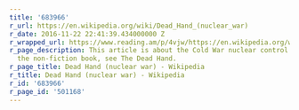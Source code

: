 ```yaml
---
title: '683966'
r_url: https://en.wikipedia.org/wiki/Dead_Hand_(nuclear_war)
r_date: 2016-11-22 22:41:39.434000000 Z
r_wrapped_url: https://www.reading.am/p/4vjw/https://en.wikipedia.org/wiki/Dead_Hand_(nuclear_war)
r_page_description: This article is about the Cold War nuclear control system. For
  the non-fiction book, see The Dead Hand.
r_page_title: Dead Hand (nuclear war) - Wikipedia
r_title: Dead Hand (nuclear war) - Wikipedia
r_id: '683966'
r_page_id: '501168'
---
```


